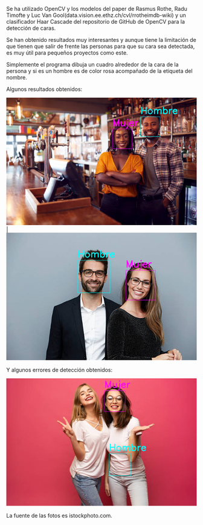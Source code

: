 Se ha utilizado OpenCV y los modelos del paper de Rasmus Rothe, Radu Timofte y Luc Van Gool(data.vision.ee.ethz.ch/cvl/rrotheimdb-wiki) y un clasificador Haar Cascade del repositorio de GitHub de OpenCV para la detección de caras.


Se han obtenido resultados muy interesantes y aunque tiene la limitación de que tienen que salir de frente las personas para que su cara sea detectada, es muy útil para pequeños proyectos como este.


Simplemente el programa dibuja un cuadro alrededor de la cara de la persona y si es un hombre es de color rosa acompañado de la etiqueta del nombre.

Algunos resultados obtenidos:

![Imagen1](https://github.com/cascajo3/EurobotOpenCV/blob/main/Proyecto3/imagenguardada.png) | ![Imagen2](https://github.com/cascajo3/EurobotOpenCV/blob/main/GenderDetectorOpenCV/imagenguardada2.png)


Y algunos errores de detección obtenidos:

![Imagen3](https://github.com/cascajo3/EurobotOpenCV/blob/main/Proyecto3/imagenguardada4.png)


La fuente de las fotos es istockphoto.com.